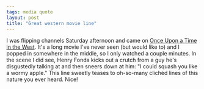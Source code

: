 ```yaml
---
tags: media quote
layout: post
title: "Great western movie line"
---
```




I was flipping channels Saturday afternoon and came on <a href="http://us.imdb.com/Title?0064116">Once Upon a Time in the West</a>. It's a long movie I've never seen (but would like to) and I popped in somewhere in the middle, so I only watched a couple minutes. In the scene I did see, Henry Fonda kicks out a crutch from a guy he's disgustedly talking at and then sneers down at him: "I could squash you like a wormy apple." This line sweetly teases to oh-so-many clich&eacute;d lines of this nature you ever heard. Nice!


